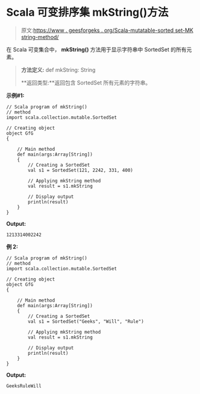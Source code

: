 # Scala 可变排序集 mkString()方法

> 原文:[https://www . geesforgeks . org/Scala-mutatable-sorted set-MK string-method/](https://www.geeksforgeeks.org/scala-mutable-sortedset-mkstring-method/)

在 Scala 可变集合中， **mkString()** 方法用于显示字符串中 SortedSet 的所有元素。

> **方法定义:** def mkString: String
> 
> **返回类型:**返回包含 SortedSet 所有元素的字符串。

**示例#1:**

```
// Scala program of mkString() 
// method 
import scala.collection.mutable.SortedSet

// Creating object 
object GfG 
{ 

    // Main method 
    def main(args:Array[String]) 
    { 
        // Creating a SortedSet 
        val s1 = SortedSet(121, 2242, 331, 400) 

        // Applying mkString method 
        val result = s1.mkString

        // Display output
        println(result)
    } 
} 
```

**Output:**

```
1213314002242

```

**例 2:**

```
// Scala program of mkString() 
// method 
import scala.collection.mutable.SortedSet

// Creating object 
object GfG 
{ 

    // Main method 
    def main(args:Array[String]) 
    { 
        // Creating a SortedSet 
        val s1 = SortedSet("Geeks", "Will", "Rule") 

        // Applying mkString method 
        val result = s1.mkString

        // Display output
        println(result)
    } 
} 
```

**Output:**

```
GeeksRuleWill

```